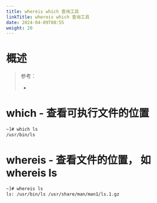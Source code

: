 ```yaml
---
title: whereis which 查询工具
linkTitle: whereis which 查询工具
date: 2024-04-09T08:55
weight: 20
---
```


# 概述

> 参考：
>
> -

# which - 查看可执行文件的位置

```bash
~]# which ls
/usr/bin/ls
```

# whereis - 查看文件的位置， 如 whereis ls

```bash
~]# whereis ls
ls: /usr/bin/ls /usr/share/man/man1/ls.1.gz
```
